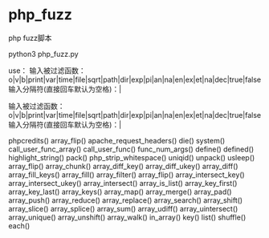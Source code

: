 # php_fuzz
php fuzz脚本



python3 php_fuzz.py

use：
输入被过滤函数：o|v|b|print|var|time|file|sqrt|path|dir|exp|pi|an|na|en|ex|et|na|dec|true|false
输入分隔符(直接回车默认为空格)：|


输入被过滤函数：o|v|b|print|var|time|file|sqrt|path|dir|exp|pi|an|na|en|ex|et|na|dec|true|false
输入分隔符(直接回车默认为空格)：|


phpcredits()
array_flip()
apache_request_headers()
die()
system()
call_user_func_array()
call_user_func()
func_num_args()
define()
defined()
highlight_string()
pack()
php_strip_whitespace()
uniqid()
unpack()
usleep()
array_flip()
array_chunk()
array_diff_key()
array_diff_ukey()
array_diff()
array_fill_keys()
array_fill()
array_filter()
array_flip()
array_intersect_key()
array_intersect_ukey()
array_intersect()
array_is_list()
array_key_first()
array_key_last()
array_keys()
array_map()
array_merge()
array_pad()
array_push()
array_reduce()
array_replace()
array_search()
array_shift()
array_slice()
array_splice()
array_sum()
array_udiff()
array_uintersect()
array_unique()
array_unshift()
array_walk()
in_array()
key()
list()
shuffle()
each()

